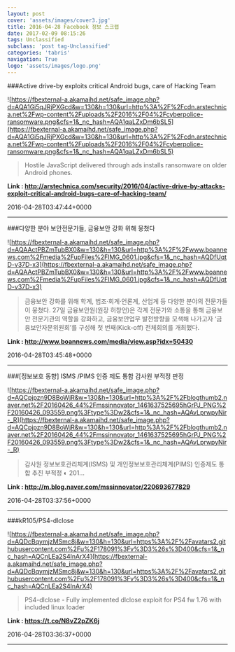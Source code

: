 ```yaml
---
layout: post
cover: 'assets/images/cover3.jpg'
title: 2016-04-28 Facebook 정보 스크랩
date: 2017-02-09 08:15:26
tags: Unclassified
subclass: 'post tag-Unclassified'
categories: 'tabris'
navigation: True
logo: 'assets/images/logo.png'
---
```


###Active drive-by exploits critical Android bugs, care of Hacking Team

![https://fbexternal-a.akamaihd.net/safe_image.php?d=AQA1Gi5qJRjPXGcd&w=130&h=130&url=http%3A%2F%2Fcdn.arstechnica.net%2Fwp-content%2Fuploads%2F2016%2F04%2Fcyberpolice-ransomware.png&cfs=1&_nc_hash=AQA1qaLZxDm6bSL5](https://fbexternal-a.akamaihd.net/safe_image.php?d=AQA1Gi5qJRjPXGcd&w=130&h=130&url=http%3A%2F%2Fcdn.arstechnica.net%2Fwp-content%2Fuploads%2F2016%2F04%2Fcyberpolice-ransomware.png&cfs=1&_nc_hash=AQA1qaLZxDm6bSL5)

>Hostile JavaScript delivered through ads installs ransomware on older Android phones.

**Link : <http://arstechnica.com/security/2016/04/active-drive-by-attacks-exploit-critical-android-bugs-care-of-hacking-team/>**

2016-04-28T03:47:44+0000

---

###다양한 분야 보안전문가들, 금융보안 강화 위해 뭉쳤다

![https://fbexternal-a.akamaihd.net/safe_image.php?d=AQAActPBZmTubBX0&w=130&h=130&url=http%3A%2F%2Fwww.boannews.com%2Fmedia%2FupFiles%2FIMG_0601.jpg&cfs=1&_nc_hash=AQDfUqtD-v37D-x3](https://fbexternal-a.akamaihd.net/safe_image.php?d=AQAActPBZmTubBX0&w=130&h=130&url=http%3A%2F%2Fwww.boannews.com%2Fmedia%2FupFiles%2FIMG_0601.jpg&cfs=1&_nc_hash=AQDfUqtD-v37D-x3)

>금융보안 강화를 위해 학계, 법조·회계·언론계, 산업계 등 다양한 분야의 전문가들이 뭉쳤다. 27일 금융보안원(원장 허창언)은 각계 전문가와 소통을 통해 금융보안 전문기관의 역할을 강화하고, 금융보안업무 발전방향을 모색해 나가고자 ‘금융보안자문위원회’를 구성해 첫 번째(Kick-off) 전체회의를 개최했다.

**Link : <http://www.boannews.com/media/view.asp?idx=50430>**

2016-04-28T03:45:48+0000

---

###[정보보호 동향] ISMS /PIMS 인증 제도 통합 감사원 부적정 판정

![https://fbexternal-a.akamaihd.net/safe_image.php?d=AQCpjpzn9D8BoWjR&w=130&h=130&url=http%3A%2F%2Fblogthumb2.naver.net%2F20160426_44%2Fmssinnovator_1461637525695hGrPJ_PNG%2F20160426_093559.png%3Ftype%3Dw2&cfs=1&_nc_hash=AQAvLprwpyNir-_R](https://fbexternal-a.akamaihd.net/safe_image.php?d=AQCpjpzn9D8BoWjR&w=130&h=130&url=http%3A%2F%2Fblogthumb2.naver.net%2F20160426_44%2Fmssinnovator_1461637525695hGrPJ_PNG%2F20160426_093559.png%3Ftype%3Dw2&cfs=1&_nc_hash=AQAvLprwpyNir-_R)

>감사원 정보보호관리체계(ISMS) 및 개인정보보호관리체계(PIMS) 인증제도 통합 추진 부적정 ◐ 201...

**Link : <http://m.blog.naver.com/mssinnovator/220693677829>**

2016-04-28T03:37:56+0000

---

###kR105/PS4-dlclose

![https://fbexternal-a.akamaihd.net/safe_image.php?d=AQDcBqymjzMSmc8j&w=130&h=130&url=https%3A%2F%2Favatars2.githubusercontent.com%2Fu%2F178091%3Fv%3D3%26s%3D400&cfs=1&_nc_hash=AQCnLEa2S4lnArX4](https://fbexternal-a.akamaihd.net/safe_image.php?d=AQDcBqymjzMSmc8j&w=130&h=130&url=https%3A%2F%2Favatars2.githubusercontent.com%2Fu%2F178091%3Fv%3D3%26s%3D400&cfs=1&_nc_hash=AQCnLEa2S4lnArX4)

>PS4-dlclose - Fully implemented dlclose exploit for PS4 fw 1.76 with included linux loader

**Link : <https://t.co/N8vZ2pZK6j>**

2016-04-28T03:36:37+0000

---

